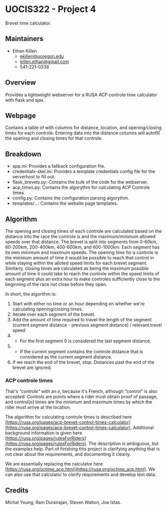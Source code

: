 # UOCIS322 - Project 4 #
Brevet time calculator.

## Maintainers

- Ethan Killen
  - ekillen@uoregon.edu
  - killen.ethan@gmail.com
  - 541-221-0338

## Overview

Provides a lightweight webserver for a RUSA ACP controle time calculator with flask and ajax.

## Webpage

Contains a table of with columns for distance, location, and opening/closing times for each controle.
Entering data into the distance columns will autofill the opening and closing times for that controle.

## Breakdown

- app.ini: Provides a fallback configuration file.
- credentials-skel.ini: Provides a template credentials config file for the serverhost to fill out.
- flask\_brevets.py: Contains the bulk of the code for the webserver.
- acp\_times.py: Contains the algorythm for calculating ACP Controle times.
- config.py: Contains the configuration parsing algorythm.
- templates/...: Contains the website page templates.

## Algorithm

The opening and closing times of each controle are calculated based on the distance into the race the controle is and the maximum/minimum allowed speeds over that distance. The brevet is split into segments from 0-60km, 60-200km, 200-400km, 400-600km, and 600-1000km. Each segment has its own minimum and maximum speeds. The opening time for a controle is the minimum amount of time it would be possible to reach that control in while staying within the alloted speed limits for each brevet segment. Similarly, closing times are calculated as being the maximum possible amount of time it could take to reach the controle within the speed limits of each segment plus an extra hour to make controles sufficiently close to the beginning of the race not close before they open.

In short, the algorithm is:
1. Start with either no time or an hour depending on whether we're calculating opening/closing times.
2. Iterate over each segment of the brevet.
3. Add the amount of time required to travel the length of the segment (current segment distance - previous segment distance) / relevant travel speed
3. - For the first segment 0 is considered the last segment distance.
3. - If the current segment contains the controle distance that is considered as the current segment distance.
4. If we reach the end of the brevet, stop. Distances past the end of the brevet are ignored.

### ACP controle times

That's *"controle"* with an *e*, because it's French, although "control" is also accepted. Controls are points where a rider must obtain proof of passage, and control[e] times are the minimum and maximum times by which the rider must arrive at the location.

The algorithm for calculating controle times is described here [https://rusa.org/pages/acp-brevet-control-times-calculator](https://rusa.org/pages/acp-brevet-control-times-calculator). Additional background information is given here [https://rusa.org/pages/rulesForRiders](https://rusa.org/pages/rulesForRiders). The description is ambiguous, but the examples help. Part of finishing this project is clarifying anything that is not clear about the requirements, and documenting it clearly.  

We are essentially replacing the calculator here [https://rusa.org/octime_acp.html](https://rusa.org/octime_acp.html). We can also use that calculator to clarify requirements and develop test data.  

## Credits

Michal Young, Ram Durairajan, Steven Walton, Joe Istas.

